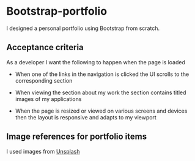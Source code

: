 # Bootstrap-portfolio
I designed a personal portfolio using Bootstrap from scratch.

## Acceptance criteria
As a developer I want the following to happen when the page is loaded

-  When one of the links in the navigation is clicked the UI scrolls to the corresponding section

-  When viewing the section about my work the section contains titled images of my applications

-  When the page is resized or viewed on various screens and devices then the layout is responsive and adapts to my viewport



## Image references for portfolio items
I used images from [Unsplash](https://unsplash.com/)

